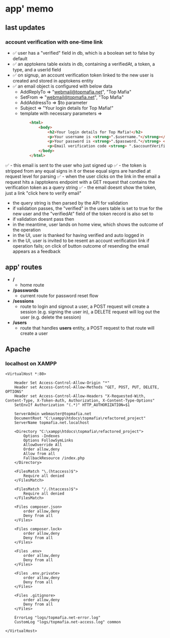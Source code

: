 
# app' memo

## last updates 

### account verification with one-time link
- ✅ user has a "verified" field in db, which is a boolean set to false by default
- ✅ an apptokens table exists in db, containing a verifiedAt, a token, a type, and a userId field
- ✅ on signup, an account verification token linked to the new user is created and stored in apptokens entity
- ✅ an email object is configured with below data
    * AddReplyTo                         => "webmail@topmafia.net", "Top Mafia" 
    * SetFrom                            => "webmail@topmafia.net", "Top Mafia" 
    * AddAddressTo                       => $to parameter
    * Subject                            => "Your login details for Top Mafia!"
    * template with necessary parameters => 
        ```html
            <html>
                <body>
                    <h2>Your login details for Top Mafia!</h2>
                    <p>Your username is <strong>".$username."</strong></p>
                    <p>Your password is <strong>".$password."</strong> </p>
                    <p>Email verification code <strong> ".$accountVerificationToken."</strong></p>- head back to <a href='https://www.topmafia.net'>Top Mafia</a></p>
                </body>
            </html> 
        ```
✅ - this email is sent to the user who just signed up
✅ - the token is stripped from any equal signs in it or these equal signs are handled at request level for parsing
✅ - when the user clicks on the link in the email a request hits a /apptokens endpoint with a GET request that contains the verification token as a query string
✅ - the email doesnt show the token, just a link "click here to verify email"
- the query string is then parsed by the API for validation
- if validation passes, the "verified" in the users table is set to true for the new user and the "verifiedAt" field of the token record is also set to 
- if validation doesnt pass then 
- in the meantime, user lands on home view, which shows the outcome of the operation
- in the UI, user is thanked for having verified and auto logged in
- in the UI, user is invited to be resent an account verification link if operation fails; on click of button outcome of resending the email appears as a feedback

## app' routes

- **/** 
    * home route
- **/passwords** 
    * current route for password reset flow
- **/sessions** 
    * route to login and signout a user, a POST request will create a session (e.g. signing the user in), a DELETE request will log out the user (e.g. delete the session)
- **/users** 
    * route that handles **users** entity, a POST request to that route will create a user

## Apache

### localhost on XAMPP
```
<VirtualHost *:80>

    Header Set Access-Control-Allow-Origin "*"
    Header set Access-Control-Allow-Methods "GET, POST, PUT, DELETE, OPTIONS"
    Header set Access-Control-Allow-Headers "X-Requested-With, Content-Type, X-Token-Auth, Authorization, X-Content-Type-Options"
    SetEnvIf Authorization "(.*)" HTTP_AUTHORIZATION=$1

    ServerAdmin webmaster@topmafia.net
    DocumentRoot "C:\xampp\htdocs\topmafia\refactored_project"
    ServerName topmafia.net.localhost

    <Directory "C:\xampp\htdocs\topmafia\refactored_project">
        Options -Indexes
        Options FollowSymLinks
        AllowOverride All
        Order allow,deny
        Allow from all
        FallbackResource /index.php
    </Directory>

    <FilesMatch "\.(htaccess)$">
        Require all denied
    </FilesMatch>

    <FilesMatch "/.(htaccess)$">
        Require all denied
    </FilesMatch>

    <Files composer.json>
        order allow,deny
        Deny from all
    </Files>

    <Files composer.lock>
        order allow,deny
        Deny from all
    </Files>

    <Files .env>
        order allow,deny
        Deny from all
    </Files>

    <Files .env.private>
        order allow,deny
        Deny from all
    </Files>

    <Files .gitignore>
        order allow,deny
        Deny from all
    </Files>

    ErrorLog "logs/topmafia.net-error.log"
    CustomLog "logs/topmafia.net-access.log" common

</VirtualHost>
```

